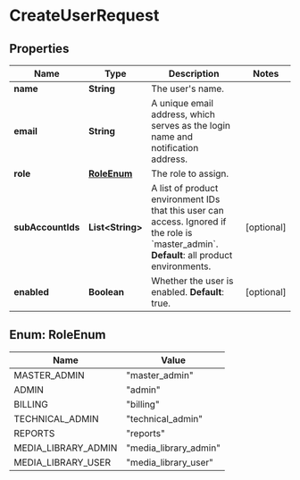 

# CreateUserRequest


## Properties

| Name | Type | Description | Notes |
|------------ | ------------- | ------------- | -------------|
|**name** | **String** | The user&#39;s name. |  |
|**email** | **String** | A unique email address, which serves as the login name and notification address. |  |
|**role** | [**RoleEnum**](#RoleEnum) | The role to assign. |  |
|**subAccountIds** | **List&lt;String&gt;** | A list of product environment IDs that this user can access. Ignored if the role is &#x60;master_admin&#x60;.  **Default**: all product environments.  |  [optional] |
|**enabled** | **Boolean** | Whether the user is enabled. **Default**: true.  |  [optional] |



## Enum: RoleEnum

| Name | Value |
|---- | -----|
| MASTER_ADMIN | &quot;master_admin&quot; |
| ADMIN | &quot;admin&quot; |
| BILLING | &quot;billing&quot; |
| TECHNICAL_ADMIN | &quot;technical_admin&quot; |
| REPORTS | &quot;reports&quot; |
| MEDIA_LIBRARY_ADMIN | &quot;media_library_admin&quot; |
| MEDIA_LIBRARY_USER | &quot;media_library_user&quot; |



